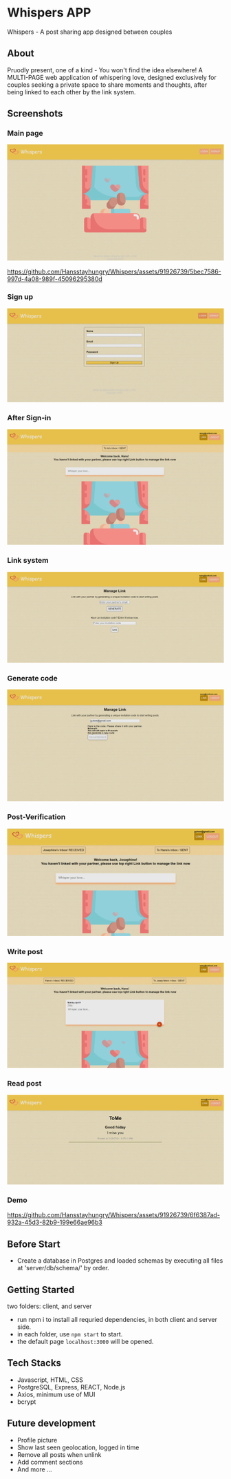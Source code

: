 # Whispers APP

Whispers - A post sharing app designed between couples

## About

Pruodly present, one of a kind - You won't find the idea elsewhere!
A MULTI-PAGE web application of whispering love, designed exclusively for couples seeking a private space to share moments and thoughts, after being linked to each other by the link system.

## Screenshots

### Main page
![mainPage](https://github.com/Hansstayhungry/Whispers/blob/master/src/screenshots/Main-page.png)


https://github.com/Hansstayhungry/Whispers/assets/91926739/5bec7586-997d-4a08-989f-45096295380d



### Sign up
![signUp](https://github.com/Hansstayhungry/Whispers/blob/master/src/screenshots/signup.png)

### After Sign-in
![afterSignin](https://github.com/Hansstayhungry/Whispers/blob/master/src/screenshots/after-signin.png)

### Link system
![linkSystem](https://github.com/Hansstayhungry/Whispers/blob/master/src/screenshots/Linked-system.png)

### Generate code
![generateCode](https://github.com/Hansstayhungry/Whispers/blob/master/src/screenshots/Generate-code.png)

### Post-Verification
![after-linked](https://github.com/Hansstayhungry/Whispers/blob/master/src/screenshots/after-linked.png)

### Write post
![writePost](https://github.com/Hansstayhungry/Whispers/blob/master/src/screenshots/write-post.png)

### Read post
![readPost](https://github.com/Hansstayhungry/Whispers/blob/master/src/screenshots/Received-post.png)

### Demo


https://github.com/Hansstayhungry/Whispers/assets/91926739/6f6387ad-932a-45d3-82b9-199e66ae96b3




## Before Start
  - Create a database in Postgres and loaded schemas by executing all files at 'server/db/schema/' by order.

## Getting Started
  two folders: client, and server
  - run npm i to install all requried dependencies, in both client and server side.
  - in each folder, use `npm start` to start.
  - the default page `localhost:3000` will be opened.

## Tech Stacks

  - Javascript, HTML, CSS
  - PostgreSQL, Express, REACT, Node.js
  - Axios, minimum use of MUI
  - bcrypt

## Future development

  - Profile picture
  - Show last seen geolocation, logged in time
  - Remove all posts when unlink
  - Add comment sections
  - And more ...

